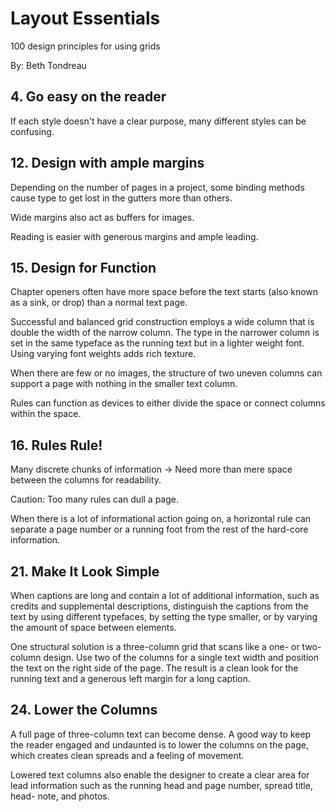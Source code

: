 # Layout Essentials

100 design principles for using grids

By: Beth Tondreau

## 4. Go easy on the reader

If each style doesn't have a clear purpose, many different styles can be confusing.

## 12. Design with ample margins

Depending on the number of pages in a project, some binding methods cause type to get lost in the gutters more than others.

Wide margins also act as buffers for images.

Reading is easier with generous margins and ample leading.

## 15. Design for Function

Chapter openers often have more space before the text starts (also known as a sink, or drop) than a normal text page.

Successful and balanced grid construction employs a wide column that is double the width of the narrow column. The type in the narrower column is set in the same typeface as the running text but in a lighter weight font. Using varying font weights adds rich texture.

When there are few or no images, the structure of two uneven columns can support a page with nothing in the smaller text column.

Rules can function as devices to either divide the space or connect columns within the space.

## 16. Rules Rule!

Many discrete chunks of information -> Need more than mere space between the columns for readability.

Caution: Too many rules can dull a page.

When there is a lot of informational action going on, a horizontal rule can separate a page number or a running foot from the rest of the hard-core information.

## 21. Make It Look Simple

When captions are long and contain a lot of additional information, such as credits and supplemental descriptions, distinguish the captions from the text by using different typefaces, by setting the type smaller, or by varying the amount of space between elements.

One structural solution is a three-column grid that scans like a one- or two-column design. Use two of the columns for a single text width and position the text on the right side of the page. The result is a clean look for the running text and a generous left margin for a long caption.

## 24. Lower the Columns

A full page of three-column text can become dense. A good way to keep the reader engaged and undaunted is to lower the columns on the page, which creates clean spreads and a feeling of movement.

Lowered text columns also enable the designer to create a clear area for lead information such as the running head and page number, spread title, head- note, and photos.